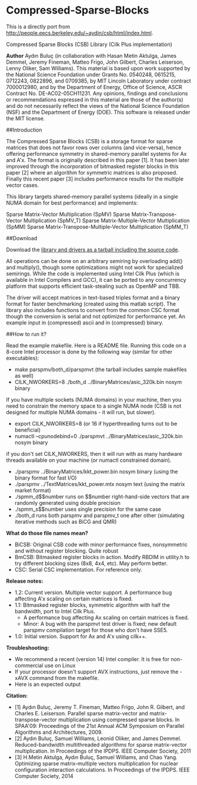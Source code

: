 # Compressed-Sparse-Blocks

This is a directly port from http://people.eecs.berkeley.edu/~aydin/csb/html/index.html.

Compressed Sparse Blocks (CSB) Library (Cilk Plus implementation)

**Author**
Aydın Buluç (in collaboration with Hasan Metin Aktulga, James Demmel, Jeremy Fineman, Matteo Frigo, John Gilbert, Charles Leiserson, Lenny Oliker, Sam Williams).
This material is based upon work supported by the National Science Foundation under Grants No. 0540248, 0615215, 0712243, 0822896, and 0709385, by MIT Lincoln Laboratory under contract 7000012980, and by the Department of Energy, Office of Science, ASCR Contract No. DE-AC02-05CH11231. Any opinions, findings and conclusions or recommendations expressed in this material are those of the author(s) and do not necessarily reflect the views of the National Science Foundation (NSF) and the Department of Energy (DOE). This software is released under the MIT license.

##Introduction

The Compressed Sparse Blocks (CSB) is a storage format for sparse matrices that does not favor rows over columns (and vice-versa), hence offering performance symmetry in shared-memory parallel systems for Ax and A'x. The format is originally described in this paper [1]. It has been later improved through the incorporation of bitmasked register blocks in this paper [2] where an algorithm for symmetric matrices is also proposed. Finally this recent paper [3] includes performance results for the multiple vector cases.

This library targets shared-memory parallel systems (ideally in a single NUMA domain for best performance) and implements:

Sparse Matrix-Vector Multiplication (SpMV)
Sparse Matrix-Transpose-Vector Multiplication (SpMV_T)
Sparse Matrix-Multiple-Vector Multiplication (SpMM)
Sparse Matrix-Transpose-Multiple-Vector Multiplication (SpMM_T)

##Download

Download the [library and drivers as a tarball including the source code](http://eecs.berkeley.edu/~aydin/csb/csb2014.tgz).

All operations can be done on an arbitrary semiring by overloading add() and multiply(), though some optimizations might not work for specialized semirings. While the code is implemented using Intel Cilk Plus (which is available in Intel Compilers and GCC), it can be ported to any concurrency platform that supports efficient task-stealing such as OpenMP and TBB.

The driver will accept matrices in text-based triples format and a binary format for faster benchmarking (created using this matlab script). The library also includes functions to convert from the common CSC format though the conversion is serial and not optimized for performance yet. An example input in (compressed) ascii and in (compressed) binary.

##How to run it?

Read the example makefile. Here is a README file.
Running this code on a 8-core Intel processor is done by the following way (similar for other executables):

+ make parspmv/both_d/parspmvt (the tarball includes sample makefiles as well)
+ CILK_NWORKERS=8 ./both_d ../BinaryMatrices/asic_320k.bin nosym binary

If you have multiple sockets (NUMA domains) in your machine, then you need to constrain the memory space to a single NUMA node (CSB is not designed for multiple NUMA domains - it will run, but slower).

+ export CILK_NWORKERS=8 (or 16 if hyperthreading turns out to be beneficial)
+ numactl –cpunodebind=0 ./parspmvt ../BinaryMatrices/asic_320k.bin nosym binary

if you don't set CILK_NWORKERS, then it will run with as many hardware threads available on your machine (or numactl constrained domain).

+ ./parspmv ../BinaryMatrices/kkt_power.bin nosym binary (using the binary format for fast I/O)
+ ./parspmv ../TextMatrices/kkt_power.mtx nosym text (using the matrix market format)
+ ./spmm_d$$number runs on \$\$number right-hand-side vectors that are randomly generated using double precision
+ ./spmm_s$$number uses single precision for the same case
+ ./both_d runs both parspmv and parspmv_t one after other (simulating iterative methods such as BiCG and QMR)

**What do those file names mean?**

+ BiCSB: Original CSB code with minor performance fixes, nonsymmetric and without register blocking. Quite robust
+ BmCSB: Bitmasked register blocks in action. Modify RBDIM in utility.h to try different blocking sizes (8x8, 4x4, etc). May perform better.
+ CSC: Serial CSC implementation. For reference only.

**Release notes:**

+ 1.2: Current version. Multiple vector support.
A performance bug affecting A'x scaling on certain matrices is fixed.
+ 1.1: Bitmasked register blocks, symmetric algorithm with half the bandwidth, port to Intel Cilk Plus.
   + A performance bug affecting Ax scaling on certain matrices is fixed.
   + Minor: A bug with the parspmvt test driver is fixed; new default parspmv compilation target for those who don't have SSE5.
+ 1.0: Initial version. Support for Ax and A'x using cilk++.

**Troubleshooting:**

+ We recommend a recent (version 14) Intel compiler. It is free for non-commercial use on Linux
+ If your processor doesn't support AVX instructions, just remove the -xAVX command from the makefile.
+ Here is an expected output

**Citation:**

+ [1] Aydın Buluç, Jeremy T. Fineman, Matteo Frigo, John R. Gilbert, and Charles E. Leiserson. Parallel sparse matrix-vector and matrix-transpose-vector multiplication using compressed sparse blocks. In SPAA'09: Proceedings of the 21st Annual ACM Symposium on Parallel Algorithms and Architectures, 2009.
+ [2] Aydın Buluç, Samuel Williams, Leonid Oliker, and James Demmel. Reduced-bandwidth multithreaded algorithms for sparse matrix-vector multiplication. In Proceedings of the IPDPS. IEEE Computer Society, 2011
+ [3] H.Metin Aktulga, Aydın Buluç, Samuel Williams, and Chao Yang. Optimizing sparse matrix-multiple vectors multiplication for nuclear configuration interaction calculations. In Proceedings of the IPDPS. IEEE Computer Society, 2014
